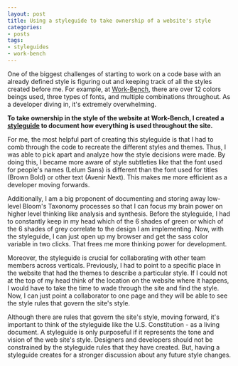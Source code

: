 ```yaml
---
layout: post
title: Using a styleguide to take ownership of a website's style
categories:
- posts
tags:
- styleguides
- work-bench
---
```


One of the biggest challenges of starting to work on a code base with an already defined style is figuring out and keeping track of all the styles created before me. For example, at [Work-Bench](http://www.work-bench.com/), there are over 12 colors beings used, three types of fonts, and multiple combinations throughout. As a developer diving in, it's extremely overwhelming.

**To take ownership in the style of the website at Work-Bench, I created a [styleguide](http://www.work-bench.com/styleguide) to document how everything is used throughout the site.**

For me, the most helpful part of creating this styleguide is that I had to comb through the code to recreate the different styles and themes. Thus, I was able to pick apart and analyze how the style decisions were made. By doing this, I became more aware of style subtleties like that the font used for people's names (Lelum Sans) is different than the font used for titles (Brown Bold) or other text (Avenir Next). This makes me more efficient as a developer moving forwards.

Additionally, I am a big proponent of documenting and storing away low-level Bloom's Taxonomy processes so that I can focus my brain power on higher level thinking like analysis and synthesis. Before the styleguide, I had to constantly keep in my head which of the 6 shades of green or which of the 6 shades of grey correlate to the design I am implementing. Now, with the styleguide, I can just open up my browser and get the sass color variable in two clicks. That frees me more thinking power for development.

Moreover, the styleguide is crucial for collaborating with other team members across verticals. Previously, I had to point to a specific place in the website that had the themes to describe a particular style. If I could not at the top of my head think of the location on the website where it happens, I would have to take the time to wade through the site and find the style. Now, I can just point a collaborator to one page and they will be able to see the style rules that govern the site's style.

Although there are rules that govern the site's style, moving forward, it's important to think of the styleguide like the U.S. Constitution - as a living document. A styleguide is only purposeful if it represents the tone and vision of the web site's style. Designers and developers should not be constrained by the styleguide rules that they have created. But, having a styleguide creates for a stronger discussion about any future style changes.
